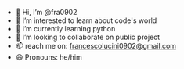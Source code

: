 - 👋 Hi, I’m @fra0902
- 👀 I’m interested to learn about code's world
- 🌱 I’m currently learning python 
- 💞️ I’m looking to collaborate on public project
- 📫 reach me on: francescolucini0902@gmail.com
- 😄 Pronouns: he/him

<!---
fra0902/fra0902 is a ✨ special ✨ repository because its `README.md` (this file) appears on your GitHub profile.
You can click the Preview link to take a look at your changes.
--->
